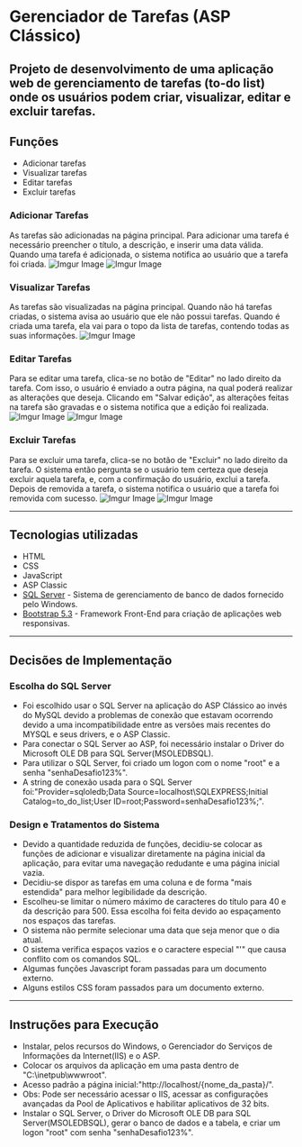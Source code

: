 # Gerenciador de Tarefas (ASP Clássico)

Projeto de desenvolvimento de uma aplicação web de gerenciamento de tarefas (to-do list) onde os usuários podem criar, visualizar, editar e excluir tarefas.
---

## Funções

- Adicionar tarefas
- Visualizar tarefas
- Editar tarefas
- Excluir tarefas

### Adicionar Tarefas
As tarefas são adicionadas na página principal.
Para adicionar uma tarefa é necessário preencher o título, a descrição, e inserir uma data válida.
Quando uma tarefa é adicionada, o sistema notifica ao usuário que a tarefa foi criada.
![Imgur Image](https://imgur.com/wUmsHjP,jpg)
![Imgur Image](https://imgur.com/LNrCGAP,jpg)
### Visualizar Tarefas
As tarefas são visualizadas na página principal.
Quando não há tarefas criadas, o sistema avisa ao usuário que ele não possui tarefas.
Quando é criada uma tarefa, ela vai para o topo da lista de tarefas, contendo todas as suas informações.
![Imgur Image](https://imgur.com/2wPtoOG,jpg)
### Editar Tarefas
Para se editar uma tarefa, clica-se no botão de "Editar" no lado direito da tarefa.
Com isso, o usuário é enviado a outra página, na qual poderá realizar as alterações que deseja.
Clicando em "Salvar edição", as alterações feitas na tarefa são gravadas e o sistema notifica que a edição foi realizada.
![Imgur Image](https://imgur.com/W2PuHoM,jpg)
![Imgur Image](https://imgur.com/lbAZiot,jpg)

### Excluir Tarefas

Para se excluir uma tarefa, clica-se no botão de "Excluir" no lado direito da tarefa.
O sistema então pergunta se o usuário tem certeza que deseja excluir aquela tarefa, e, com a confirmação do usuário, exclui a tarefa.
Depois de removida a tarefa, o sistema notifica o usuário que a tarefa foi removida com sucesso.
![Imgur Image](https://imgur.com/05NAqWb,jpg)
![Imgur Image](https://imgur.com/NqxlAC7,jpg)

---

## Tecnologias utilizadas

- HTML
- CSS
- JavaScript
- ASP Classic
- [SQL Server] - Sistema de gerenciamento de banco de dados fornecido pelo Windows.
- [Bootstrap 5.3] -  Framework Front-End para criação de aplicações web responsivas.
---

## Decisões de Implementação

### Escolha do SQL Server

- Foi escolhido usar o SQL Server na aplicação do ASP Clássico ao invés do MySQL devido a problemas de conexão que estavam ocorrendo devido a uma incompatibilidade entre as versões mais recentes do MYSQL e seus drivers, e o ASP Classic.
- Para conectar o SQL Server ao ASP, foi necessário instalar o Driver do Microsoft OLE DB para SQL Server(MSOLEDBSQL).
- Para utilizar o SQL Server, foi criado um logon com o nome "root" e a senha "senhaDesafio123%".
- A string de conexão usada para o SQL Server foi:"Provider=sqloledb;Data Source=localhost\SQLEXPRESS;Initial Catalog=to_do_list;User ID=root;Password=senhaDesafio123%;".

### Design e Tratamentos do Sistema
- Devido a quantidade reduzida de funções, decidiu-se colocar as funções de adicionar e visualizar diretamente na página inicial da aplicação, para evitar uma navegação redudante e uma página inicial vazia.
- Decidiu-se dispor as tarefas em uma coluna e de forma "mais estendida" para melhor legibilidade da descrição.
- Escolheu-se limitar o número máximo de caracteres do título para 40 e da descrição para 500. Essa escolha foi feita devido ao espaçamento nos espaços das tarefas.
- O sistema não permite selecionar uma data que seja menor que o dia atual.
- O sistema verifica espaços vazios e o caractere especial "'" que causa conflito com os comandos SQL.
- Algumas funções Javascript foram passadas para um documento externo.
- Alguns estilos CSS foram passados para um documento externo.

---

## Instruções para Execução
- Instalar, pelos recursos do Windows, o Gerenciador do Serviços de Informações da Internet(IIS) e o ASP.
- Colocar os arquivos da aplicação em uma pasta dentro de "C:\inetpub\wwwroot".
- Acesso padrão a página inicial:"http://localhost/{nome_da_pasta}/".
- Obs: Pode ser necessário acessar o IIS, acessar as configurações avançadas da Pool de Aplicativos e habilitar aplicativos de 32 bits.
- Instalar o SQL Server, o Driver do Microsoft OLE DB para SQL Server(MSOLEDBSQL), gerar o banco de dados e a tabela, e criar um logon "root" com senha "senhaDesafio123%".

[//]: # (These are reference links used in the body of this note and get stripped out when the markdown processor does its job. There is no need to format nicely because it shouldn't be seen. Thanks SO - http://stackoverflow.com/questions/4823468/store-comments-in-markdown-syntax)
    
   [SQL Server]: <https://www.microsoft.com/pt-br/sql-server>
   [Bootstrap 5.3]: <https://getbootstrap.com/>


  
